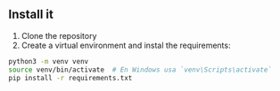 ## Install it

1. Clone the repository
2. Create a virtual environment and instal the requirements:

```bash
python3 -m venv venv
source venv/bin/activate  # En Windows usa `venv\Scripts\activate`
pip install -r requirements.txt